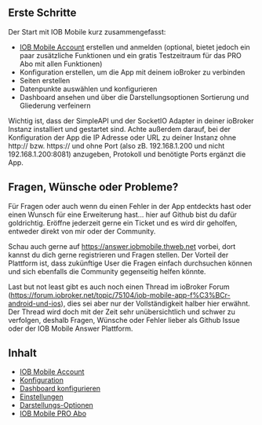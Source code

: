 ## Erste Schritte
Der Start mit IOB Mobile kurz zusammengefasst:
* <a href="./account">IOB Mobile Account</a> erstellen und anmelden (optional, bietet jedoch ein paar zusätzliche Funktionen und ein gratis Testzeitraum für das PRO Abo mit allen Funktionen)
* Konfiguration erstellen, um die App mit deinem ioBroker zu verbinden
* Seiten erstellen
* Datenpunkte auswählen und konfigurieren
* Dashboard ansehen und über die Darstellungsoptionen Sortierung und Gliederung verfeinern

Wichtig ist, dass der SimpleAPI und der SocketIO Adapter in deiner ioBroker Instanz installiert und gestartet sind. Achte außerdem darauf, bei der Konfiguration der App die IP Adresse oder URL zu deiner Instanz
ohne http:// bzw. https:// und ohne Port (also zB. 192.168.1.200 und nicht 192.168.1.200:8081) anzugeben, Protokoll und benötigte Ports ergänzt die App.

## Fragen, Wünsche oder Probleme?
Für Fragen oder auch wenn du einen Fehler in der App entdeckts hast oder einen Wunsch für eine Erweiterung hast... hier auf Github bist du dafür goldrichtig. Eröffne jederzeit gerne ein Ticket und es
wird dir geholfen, entweder direkt von mir oder der Community.

Schau auch gerne auf https://answer.iobmobile.thweb.net vorbei, dort kannst du dich gerne registrieren und Fragen stellen. Der Vorteil der Plattform ist, dass zukünftige User die Fragen einfach
durchsuchen können und sich ebenfalls die Community gegenseitig helfen könnte.

Last but not least gibt es auch noch einen Thread im ioBroker Forum (https://forum.iobroker.net/topic/75104/iob-mobile-app-f%C3%BCr-android-und-ios), dies sei aber nur der Vollständigkeit halber hier
erwähnt. Der Thread wird doch mit der Zeit sehr unübersichtlich und schwer zu verfolgen, deshalb Fragen, Wünsche oder Fehler lieber als Github Issue oder der IOB Mobile Answer Plattform.

## Inhalt
* <a href="./account">IOB Mobile Account</a>
* <a href="./config">Konfiguration</a>
* <a href="./dashboard-config">Dashboard konfigurieren</a>
* <a href="./settings">Einstellungen</a>
* <a href="./view-options">Darstellungs-Optionen</a>
* <a href="./iob-pro">IOB Mobile PRO Abo</a>
